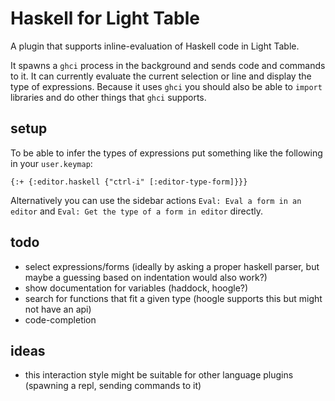 # Haskell for Light Table

A plugin that supports inline-evaluation of Haskell code in Light Table.

It spawns a `ghci` process in the background and sends code and commands
to it. It can currently evaluate the current selection or line and display
the type of expressions. Because it uses `ghci` you should also be able
to `import` libraries and do other things that `ghci` supports.

## setup

To be able to infer the types of expressions put something like the
following in your `user.keymap`:

    {:+ {:editor.haskell {"ctrl-i" [:editor-type-form]}}}

Alternatively you can use the sidebar actions `Eval: Eval a form in an editor`
and `Eval: Get the type of a form in editor` directly.

## todo

* select expressions/forms (ideally by asking a proper haskell parser,
    but maybe a guessing based on indentation would also work?)
* show documentation for variables (haddock, hoogle?)
* search for functions that fit a given type (hoogle supports this but
    might not have an api)
* code-completion

## ideas

* this interaction style might be suitable for other language
    plugins (spawning a repl, sending commands to it)